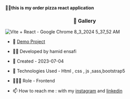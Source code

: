 




🏃‍♂️**this is my order pizza react application**
<h3 align="center"> 📸 Gallery </h3>

![‪Vite + React - Google Chrome‬ 8_3_2024 5_37_52 AM](https://github.com/user-attachments/assets/05d66a65-1913-44ca-a5d8-ac8891bc48cb)





- 🔗 [Demo Project](https://orderpizza1.netlify.app/)

- 👨‍💻 Developed by hamid ensafi

- 📆 Created - 2023-07-04

- 🤖 Technologies Used - Html , css , js ,sass,bootstrap5

- 🕵🏻‍♀️ Role - Frontend

- 📫 How to reach me : with my [instagram](https://www.instagram.com/hamid.ensafi_web) and [linkedin](https://www.linkedin.com/in/hamid-ensafi-20a45721a/)

